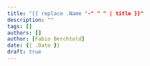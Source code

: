 ```yaml
---
title: "{{ replace .Name "-" " " | title }}"
description: ""
tags: []
authors: []
author: [Fabio Berchtold]
date: {{ .Date }}
draft: true
---
```

